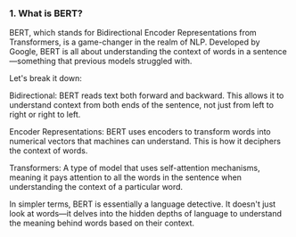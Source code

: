 ### 1. What is BERT?
BERT, which stands for Bidirectional Encoder Representations from Transformers, is a game-changer in the realm of NLP. Developed by Google, BERT is all about understanding the context of words in a sentence—something that previous models struggled with.

Let's break it down:

Bidirectional: BERT reads text both forward and backward. This allows it to understand context from both ends of the sentence, not just from left to right or right to left.

Encoder Representations: BERT uses encoders to transform words into numerical vectors that machines can understand. This is how it deciphers the context of words.

Transformers: A type of model that uses self-attention mechanisms, meaning it pays attention to all the words in the sentence when understanding the context of a particular word.

In simpler terms, BERT is essentially a language detective. It doesn't just look at words—it delves into the hidden depths of language to understand the meaning behind words based on their context.
